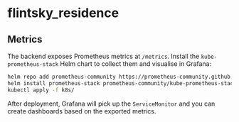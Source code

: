 # flintsky_residence

## Metrics

The backend exposes Prometheus metrics at `/metrics`. Install the
`kube-prometheus-stack` Helm chart to collect them and visualise in
Grafana:

```bash
helm repo add prometheus-community https://prometheus-community.github.io/helm-charts
helm install prometheus-stack prometheus-community/kube-prometheus-stack
kubectl apply -f k8s/
```

After deployment, Grafana will pick up the `ServiceMonitor` and you can
create dashboards based on the exported metrics.
